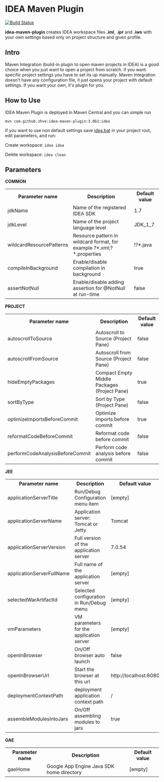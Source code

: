 IDEA Maven Plugin
=================
[![Build Status](https://buildhive.cloudbees.com/job/zhve/job/idea-maven-plugin/badge/icon)](https://buildhive.cloudbees.com/job/zhve/job/idea-maven-plugin/)

**idea-maven-plugin** creates IDEA workspace files **.iml**, **.ipr** and **.iws** with your own settings based only on project structure and given profile.

Intro
-----
Maven Integration (build-in plugin to open maven projects in IDEA) is a good choice when you just want to open a project from scratch.
if you want specific project settings you have to set its up manually.
Maven Integration doesn't have any configuration file, it just opens your project with default settings. If you want your own, it's plugin for you.

How to Use
----------
IDEA Maven Plugin is deployed in Maven Central and you can simple run

`mvn com.github.zhve:idea-maven-plugin:3.0b1:idea`

If you want to use non default settings save [idea.bat](https://raw.githubusercontent.com/zhve/idea-maven-plugin/master/src/main/resources/ideaplugin/idea.bat) in your project root, edit parameters, and run:

Create workspace: `idea idea`

Delete workspace: `idea clean`

Parameters
----------
**COMMON**
<table>
<tr>
  <th>Parameter name</th>
  <th>Description</th>
  <th>Default value</th>
</tr>
<tr>
  <td>jdkName</td>
  <td>Name of the registered IDEA SDK</td>
  <td>1.7</td>
</tr>
<tr>
  <td>jdkLevel</td>
  <td>Name of the project language level</td>
  <td>JDK_1_7</td>
</tr>
<tr>
  <td>wildcardResourcePatterns</td>
  <td>Resource pattern in wildcard format, for example ?*.xml;?*.properties</td>
  <td>!?*.java</td>
</tr>
<tr>
  <td>compileInBackground</td>
  <td>Enable/disable compilation in background</td>
  <td>true</td>
</tr>
<tr>
  <td>assertNotNull</td>
  <td>Enable/disable adding assertion for @NotNull at run-time</td>
  <td>false</td>
</tr>
</table>

**PROJECT**
<table>
<tr>
  <th>Parameter name</th>
  <th>Description</th>
  <th>Default value</th>
</tr>
<tr>
  <td>autoscrollToSource</td>
  <td>Autoscroll to Source (Project Pane)</td>
  <td>false</td>
</tr>
<tr>
  <td>autoscrollFromSource</td>
  <td>Autoscroll from Source (Project Pane)</td>
  <td>false</td>
</tr>
<tr>
  <td>hideEmptyPackages</td>
  <td>Compact Empty Middle Packages (Project Pane)</td>
  <td>true</td>
</tr>
<tr>
  <td>sortByType</td>
  <td>Sort by Type (Project Pane)</td>
  <td>false</td>
</tr>
<tr>
  <td>optimizeImportsBeforeCommit</td>
  <td>Optimize imports before commit</td>
  <td>true</td>
</tr>
<tr>
  <td>reformatCodeBeforeCommit</td>
  <td>Reformat code before commit</td>
  <td>false</td>
</tr>
<tr>
  <td>performCodeAnalysisBeforeCommit</td>
  <td>Perform code analysis before commit</td>
  <td>false</td>
</tr>
</table>

**JEE**
<table>
<tr>
  <th>Parameter name</th>
  <th>Description</th>
  <th>Default value</th>
</tr>
<tr>
  <td>applicationServerTitle</td>
  <td>Run/Debug Configuration menu item</td>
  <td>[empty]</td>
</tr>
<tr>
  <td>applicationServerName</td>
  <td>Application server: Tomcat or Jetty</td>
  <td>Tomcat</td>
</tr>
<tr>
  <td>applicationServerVersion</td>
  <td>Full version of the application server</td>
  <td>7.0.54</td>
</tr>
<tr>
  <td>applicationServerFullName</td>
  <td>Full name of the application server</td>
  <td>[empty]</td>
</tr>
<tr>
  <td>selectedWarArtifactId</td>
  <td>Selected configuration in Run/Debug menu</td>
  <td>[empty]</td>
</tr>
<tr>
  <td>vmParameters</td>
  <td>VM parameters for the application server</td>
  <td>[empty]</td>
</tr>
<tr>
  <td>openInBrowser</td>
  <td>On/Off browser auto launch</td>
  <td>false</td>
</tr>
<tr>
  <td>openInBrowserUrl</td>
  <td>Start the browser at this url</td>
  <td>http://localhost:8080</td>
</tr>
<tr>
  <td>deploymentContextPath</td>
  <td>deployment application context path</td>
  <td>/</td>
</tr>
<tr>
  <td>assembleModulesIntoJars</td>
  <td>On/Off assembling modules to jars</td>
  <td>true</td>
</tr>
<tr>
</table>

**GAE**
<table>
<tr>
  <th>Parameter name</th>
  <th>Description</th>
  <th>Default value</th>
</tr>
<tr>
  <td>gaeHome</td>
  <td>Google App Engine Java SDK home directory</td>
  <td>[empty]</td>
</tr>
</table>